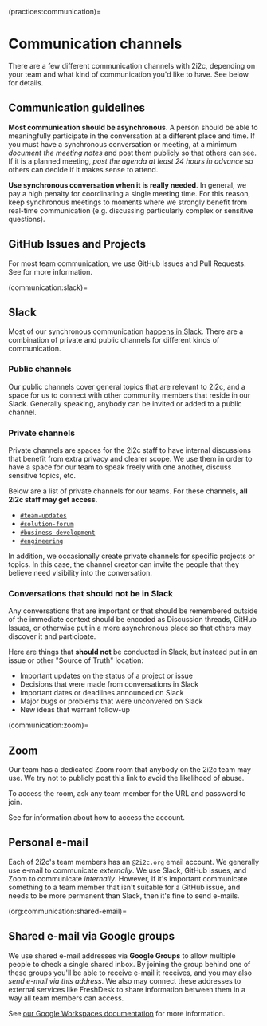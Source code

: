 (practices:communication)=
# Communication channels

There are a few different communication channels with 2i2c, depending on your team and what kind of communication you'd like to have.
See below for details.

## Communication guidelines

**Most communication should be asynchronous**. A person should be able to meaningfully participate in the conversation at a different place and time. If you must have a synchronous conversation or meeting, at a minimum _document the meeting notes_ and post them publicly so that others can see. If it is a planned meeting, _post the agenda at least 24 hours in advance_ so others can decide if it makes sense to attend.

**Use synchronous conversation when it is really needed**. In general, we pay a high penalty for coordinating a single meeting time. For this reason, keep synchronous meetings to moments where we strongly benefit from real-time communication (e.g. discussing particularly complex or sensitive questions). 

## GitHub Issues and Projects

For most team communication, we use GitHub Issues and Pull Requests.
See [](coordination:workflow) for more information.

(communication:slack)=
## Slack

Most of our synchronous communication [happens in Slack](communication:slack).
There are a combination of private and public channels for different kinds of communication.

### Public channels

Our public channels cover general topics that are relevant to 2i2c, and a space for us to connect with other community members that reside in our Slack.
Generally speaking, anybody can be invited or added to a public channel.

### Private channels

Private channels are spaces for the 2i2c staff to have internal discussions that benefit from extra privacy and clearer scope.
We use them in order to have a space for our team to speak freely with one another, discuss sensitive topics, etc.

Below are a list of private channels for our teams.
For these channels, **all 2i2c staff may get access**.

- [`#team-updates`](slack:team-updates)
- [`#solution-forum`](#slack:solution-forum)
- [`#business-development`](#slack:business-development)
- [`#engineering`](#slack:engineering)

In addition, we occasionally create private channels for specific projects or topics.
In this case, the channel creator can invite the people that they believe need visibility into the conversation.


### Conversations that should not be in Slack

Any conversations that are important or that should be remembered outside of the immediate context should be encoded as Discussion threads, GitHub Issues, or otherwise put in a more asynchronous place so that others may discover it and participate.

Here are things that **should not** be conducted in Slack, but instead put in an issue or other "Source of Truth" location:

- Important updates on the status of a project or issue
- Decisions that were made from conversations in Slack
- Important dates or deadlines announced on Slack
- Major bugs or problems that were unconvered on Slack
- New ideas that warrant follow-up

(communication:zoom)=
## Zoom

Our team has a dedicated Zoom room that anybody on the 2i2c team may use.
We try not to publicly post this link to avoid the likelihood of abuse.

To access the room, ask any team member for the URL and password to join.

See [](zoom:access) for information about how to access the account.

## Personal e-mail

Each of 2i2c's team members has an `@2i2c.org` email account.
We generally use e-mail to communicate _externally_.
We use Slack, GitHub issues, and Zoom to communicate _internally_.
However, if it's important communicate something to a team member that isn't suitable for a GitHub issue, and needs to be more permanent than Slack, then it's fine to send e-mails.

(org:communication:shared-email)=
## Shared e-mail via Google groups

We use shared e-mail addresses via **Google Groups** to allow multiple people to check a single shared inbox.
By joining the group behind one of these groups you'll be able to receive e-mail it receives, and you may also _send e-mail via this address_.
We also may connect these addresses to external services like FreshDesk to share information between them in a way all team members can access.

See [our Google Workspaces documentation](../administration/google-workspace.md) for more information.
